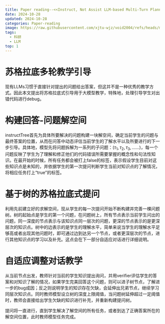 ```yaml
---
title: Paper reading--<<Instruct, Not Assist LLM-based Multi-Turn Planning and Hierarchical Questioning for Socratic Code Debugging>>
date: 2024-10-28
updated: 2024-10-28
categories: Paper-reading
image: https://raw.githubusercontent.com/xjtu-wjz/void2004/refs/heads/main/pics_for_post/paper-reading-llm.webp
tags:
  - 科研
  - LLM
top: 1
---
```


# 苏格拉底多轮教学引导
现有LLMs习惯于直接针对提出的问题给出答案，但这并不是一种优秀的教学方式。因此本文提出将苏格拉底式引导用于大模型教学，特殊地，处理引导学生对出错代码进行debug。

# 构建回答-问题解空间
instructTree首先为具体所要解决的问题构建一块解空间，确定当前学生的问题与最终答案的位置，从而在问答中动态评估当前学生的了解水平以及所要进行的下一步引导。具体地，模型先将问题拆解为一系列的子问题：$(\tau_1,\tau_2,\tau_3,......)$，每一个问题反映了学生为了理解和修正他们的代码错误所需要掌握的概念性和句法性知识。在最开始的时候，所有任务都会被打上false的标签，表示假设学生目前对这些知识点是未知的，并依据学生的第一次提问判断学生当前对知识点的了解情况，将相应任务打上“true”的标签。

# 基于树的苏格拉底式提问
利用先前建立好的求解空间，现从学生的每一次提问开始不断构建并完善一棵问题树。树的起始点是学生的第一个问题，在问题树上，所有节点表示当前学生问出的问题，同一深度的节点表示与该知识点同一层次的问题，更深的节点表示的是更深层次的知识点。树中的边表示的是学生的理解水平，简单来说当学生的理解水平足够高或者出现其他问题时，即可通过边到达另一个节点，或者更深层次的节点，进行其他知识点的学习以及补充。这点会在下一部分自适应对话进行详细说明。

# 自适应调整对话教学
从当前节点出发，教师针对当前的学生知识提出询问，并用verifier评估学生的答案和对知识了解的情况，如果学生完美回答这个问题，则可以进子树节点，了解进一步的bug成因；反之则说明学生的知识存在欠缺，会延伸出兄弟节点，继续学习同层次知识点。同时教师模型设立树的深度上限阈值，当问题树延伸超过一定阈值时，教师会直接给出学生欠缺的知识进行补充，并重新构建提问树。

提问将一直进行，直到学生解决了解空间的所有任务，或者到达了正确答案所在的解空间位置，此时教师模型任务完成。

